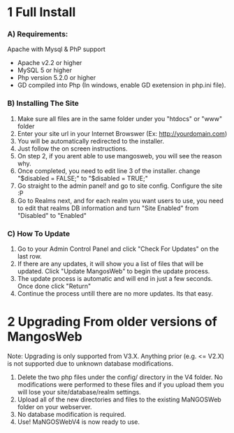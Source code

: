 # 1 Full Install
### A) Requirements:
Apache with Mysql & PhP support
- Apache v2.2 or higher
- MySQL 5 or higher
- Php version 5.2.0 or higher
- GD compiled into Php (In windows, enable GD exetension in php.ini file).

### B) Installing The Site
 1. Make sure all files are in the same folder under you "htdocs" or "www" folder
 2. Enter your site url in your Internet Browswer (Ex: http://yourdomain.com)
 3. You will be automatically redirected to the installer.
 4. Just follow the on screen instructions.
 5. On step 2, if you arent able to use mangosweb, you will see the reason why.
 6. Once completed, you need to edit line 3 of the installer. change "$disabled = FALSE;" to "$disabled = TRUE;"
 7. Go straight to the admin panel! and go to site config. Configure the site :P
 8. Go to Realms next, and for each realm you want users to use, you need to edit that realms DB information and turn "Site Enabled" from "Disabled" to "Enabled"

### C) How To Update
 1. Go to your Admin Control Panel and click "Check For Updates" on the last row.
 2. If there are any updates, it will show you a list of files that will be updated. Click "Update MangosWeb" to begin the update process.
 3. The update process is automatic and will end in just a few seconds. Once done click "Return"
 4. Continue the process untill there are no more updates. Its that easy.

# 2 Upgrading From older versions of MangosWeb
Note: Upgrading is only supported from V3.X.  Anything prior (e.g. <= V2.X) is not supported due to unknown database modifications.
 1. Delete the two php files under the config/ directory in the V4 folder.  No modifications were performed to these files and if you upload them you will lose your site/database/realm settings.
 2. Upload all of the new directories and files to the existing MaNGOSWeb folder on your webserver.
 3. No database modification is required.
 4. Use!  MaNGOSWebV4 is now ready to use.
